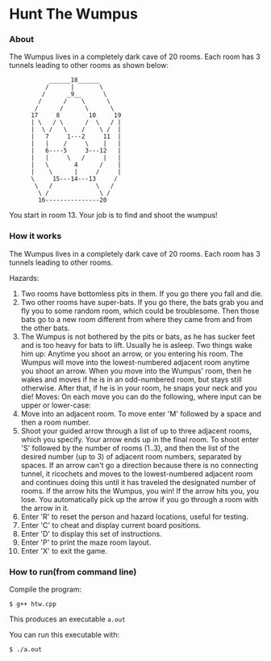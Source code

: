 # Hunt The Wumpus
### About
The Wumpus lives in a completely dark cave of 20 rooms.  Each room has 3 tunnels leading to other rooms as shown below:
               
               ______18______
              /      |       \
             /      _9__      \
            /      /    \      \
           /      /      \      \
          17     8        10     19
          | \   / \      /  \   / |
          |  \ /   \    /    \ /  |
          |   7     1---2     11  |
          |   |    /     \    |   |
          |   6----5     3---12   |
          |   |     \   /     |   |
          |   \       4      /    |
          |    \      |     /     |
          \     15---14---13     /
           \   /            \   /
            \ /              \ /
            16---------------20
            
You start in room 13. Your job is to find and shoot the wumpus!

### How it works
The Wumpus lives in a completely dark cave of 20 rooms. Each
room has 3 tunnels leading to other rooms.

Hazards:
1. Two rooms have bottomless pits in them.  If you go there you fall and die.
2. Two other rooms have super-bats.  If you go there, the bats grab you and
   fly you to some random room, which could be troublesome.  Then those bats go
   to a new room different from where they came from and from the other bats.
3. The Wumpus is not bothered by the pits or bats, as he has sucker feet and
   is too heavy for bats to lift.  Usually he is asleep.  Two things wake
   him up: Anytime you shoot an arrow, or you entering his room.  The Wumpus
   will move into the lowest-numbered adjacent room anytime you shoot an arrow.
   When you move into the Wumpus' room, then he wakes and moves if he is in an 
   odd-numbered room, but stays still otherwise.  After that, if he is in your 
   room, he snaps your neck and you die!
Moves:
On each move you can do the following, where input can be upper or lower-case:
1. Move into an adjacent room.  To move enter 'M' followed by a space and
   then a room number.
2. Shoot your guided arrow through a list of up to three adjacent rooms, which
   you specify.  Your arrow ends up in the final room.
   To shoot enter 'S' followed by the number of rooms (1..3), and then the
   list of the desired number (up to 3) of adjacent room numbers, separated
   by spaces. If an arrow can't go a direction because there is no connecting
   tunnel, it ricochets and moves to the lowest-numbered adjacent room and
   continues doing this until it has traveled the designated number of rooms.
   If the arrow hits the Wumpus, you win! If the arrow hits you, you lose. You
   automatically pick up the arrow if you go through a room with the arrow in
   it.
3. Enter 'R' to reset the person and hazard locations, useful for testing.
4. Enter 'C' to cheat and display current board positions.
5. Enter 'D' to display this set of instructions.
6. Enter 'P' to print the maze room layout.
7. Enter 'X' to exit the game.

### How to run(from command line)
Compile the program:
```console
$ g++ htw.cpp
```
This produces an executable ``a.out``

You can run this executable with:
```console
$ ./a.out
```
